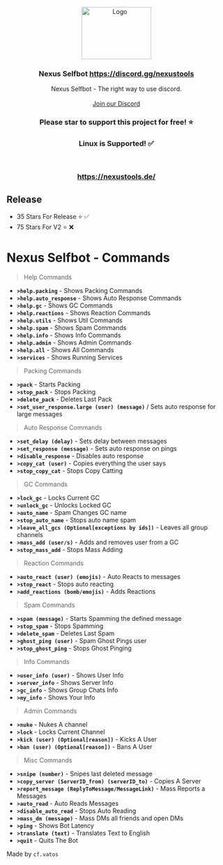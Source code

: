 <p align="center">
  <a href="https://github.com/cf-vatos/Discord-Selfbot">
    <img src="https://nexustools.de/Assets/images/logo.png" alt="Logo" witdth width="160" height="120">
  </a>

  <h3 align="center">Nexus Selfbot <a href="https://discord.gg/nexustools">https://discord.gg/nexustools</a></h3>

  <p align="center">
    Nexus Selfbot - The right way to use discord.
    <br/>
    <br/>
    <a href="https://discord.gg/nexustools">Join our Discord</a>
  </p>
</p>

<h3 align="center">Please star to support this project for free! ⭐</h3>
<h3 align="center";">Linux is Supported! ✅</h3>
<br/>
<h3 align="center"><a href="https://nexustools.de/">https://nexustools.de/</a></h3>

## Release
- 35 Stars For Release ⭐ ✅
- 75 Stars For V2 ⭐ ❌

# Nexus Selfbot - Commands

> Help Commands
- **`>help.packing`** - Shows Packing Commands
- **`>help.auto_response`** - Shows Auto Response Commands
- **`>help.gc`** - Shows GC Commands
- **`>help.reactions`** - Shows Reaction Commands
- **`>help.utils`** - Shows Util Commands
- **`>help.spam`** - Shows Spam Commands
- **`>help.info`** - Shows Info Commands
- **`>help.admin`** - Shows Admin Commands
- **`>help.all`** - Shows All Commands
- **`>services`** - Shows Running Services

> Packing Commands
- **`>pack`** - Starts Packing
- **`>stop_pack`** - Stops Packing
- **`>delete_pack`** - Deletes Last Pack
- **`>set_user_response.large (user) (message)`** / Sets auto response for large messages

> Auto Response Commands
- **`>set_delay (delay)`** - Sets delay between messages
- **`>set_response (message)`** - Sets auto response on pings
- **`>disable_response`** - Disables auto response
- **`>copy_cat (user)`** - Copies everything the user says
- **`>stop_copy_cat`** - Stops Copy Catting

> GC Commands
- **`>lock_gc`** - Locks Current GC
- **`>unlock_gc`** - Unlocks Locked GC
- **`>auto_name`** - Spam Changes GC name
- **`>stop_auto_name`** - Stops auto name spam
- **`>leave_all_gcs (Optional[exceptions by ids])`** - Leaves all group channels
- **`>mass_add (user/s)`** - Adds and removes user from a GC
- **`>stop_mass_add`** - Stops Mass Adding

> Reaction Commands
- **`>auto_react (user) (emojis)`** - Auto Reacts to messages
- **`>stop_react`** - Stops auto reacting
- **`>add_reactions (bomb/emojis)`** - Adds Reactions

> Spam Commands
- **`>spam (message)`** - Starts Spamming the defined message
- **`>stop_spam`** - Stops Spamming
- **`>delete_spam`** - Deletes Last Spam
- **`>ghost_ping (user)`** - Spam Ghost Pings user
- **`>stop_ghost_ping`** - Stops Ghost Pinging

> Info Commands
- **`>user_info (user)`** - Shows User Info
- **`>server_info`** - Shows Server Info
- **`>gc_info`** - Shows Group Chats Info
- **`>my_info`** - Shows Your Info

> Admin Commands
- **`>nuke`** - Nukes A channel
- **`>lock`** - Locks Current Channel
- **`>kick (user) (Optional[reason])`** - Kicks A User
- **`>ban (user) (Optional[reason])`** - Bans A User

> Misc Commands
- **`>snipe (number)`** - Snipes last deleted message
- **`>copy_server (ServerID_from) (serverID_to)`** - Copies A Server
- **`>report_message (ReplyToMessage/MessageLink)`** - Mass Reports a Messages
- **`>auto_read`** - Auto Reads Messages
- **`>disable_auto_read`** - Stops Auto Reading
- **`>mass_dm (message)`** - Mass DMs all friends and open DMs
- **`>ping`** - Shows Bot Latency
- **`>translate (text)`** - Translates Text to English
- **`>quit`** - Quits The Bot

Made by `cf.vatos`

